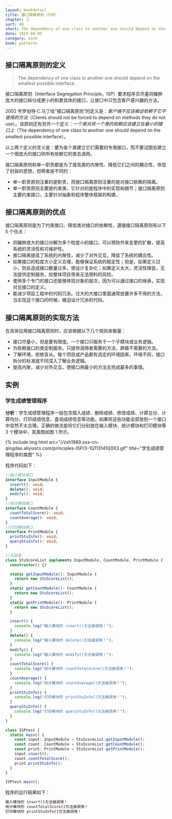 ```yaml
---
layout: bookdetail
title: 接口隔离原则（ISP）
chapter: 三
sort: 40
short: The dependency of one class to another one should depend on the smallest possible interface.
date: 2019-09-05
category: tech
book: patterns
---
```


## 接口隔离原则的定义

> The dependency of one class to another one should depend on the smallest possible interface.

接口隔离原则（Interface Segregation Principle，ISP）要求程序员尽量将臃肿庞大的接口拆分成更小的和更具体的接口，让接口中只包含客户感兴趣的方法。

2002 年罗伯特·C.马丁给“接口隔离原则”的定义是：_客户端不应该被迫依赖于它不使用的方法_（Clients should not be forced to depend on methods they do not use）。该原则还有另外一个定义：_一个类对另一个类的依赖应该建立在最小的接口上_（The dependency of one class to another one should depend on the smallest possible interface）。

以上两个定义的含义是：要为各个类建立它们需要的专用接口，而不要试图去建立一个很庞大的接口供所有依赖它的类去调用。

接口隔离原则和单一职责都是为了提高类的内聚性、降低它们之间的耦合性，体现了封装的思想，但两者是不同的：

- 单一职责原则注重的是职责，而接口隔离原则注重的是对接口依赖的隔离。
- 单一职责原则主要是约束类，它针对的是程序中的实现和细节；接口隔离原则主要约束接口，主要针对抽象和程序整体框架的构建。

## 接口隔离原则的优点

接口隔离原则是为了约束接口、降低类对接口的依赖性，遵循接口隔离原则有以下 5 个优点：

- 将臃肿庞大的接口分解为多个粒度小的接口，可以预防外来变更的扩散，提高系统的灵活性和可维护性。
- 接口隔离提高了系统的内聚性，减少了对外交互，降低了系统的耦合性。
- 如果接口的粒度大小定义合理，能够保证系统的稳定性；但是，如果定义过小，则会造成接口数量过多，使设计复杂化；如果定义太大，灵活性降低，无法提供定制服务，给整体项目带来无法预料的风险。
- 使用多个专门的接口还能够体现对象的层次，因为可以通过接口的继承，实现对总接口的定义。
- 能减少项目工程中的代码冗余。过大的大接口里面通常放置许多不用的方法，当实现这个接口的时候，被迫设计冗余的代码。

## 接口隔离原则的实现方法

在具体应用接口隔离原则时，应该根据以下几个规则来衡量：

- 接口尽量小，但是要有限度。一个接口只服务于一个子模块或业务逻辑。
- 为依赖接口的类定制服务。只提供调用者需要的方法，屏蔽不需要的方法。
- 了解环境，拒绝盲从。每个项目或产品都有选定的环境因素，环境不同，接口拆分的标准就不同深入了解业务逻辑。
- 提高内聚，减少对外交互。使接口用最少的方法去完成最多的事情。

## 实例

### 学生成绩管理程序

**分析**：学生成绩管理程序一般包含插入成绩、删除成绩、修改成绩、计算总分、计算均分、打印成绩信息、査询成绩信息等功能，如果将这些功能全部放到一个接口中显然不太合理，正确的做法是将它们分别放在输入模块、统计模块和打印模块等 3 个模块中，其类图如图 1 所示。

{% include img.html src="//zxh1989.oss-cn-qingdao.aliyuncs.com/principles-ISP/3-1Q113141Q0X3.gif" title="学生成绩管理程序的类图" %}

程序代码如下：

```ts
//输入模块接口
interface InputModule {
  insert(): void;
  delete(): void;
  modify(): void;
}
//统计模块接口
interface CountModule {
  countTotalScore(): void;
  countAverage(): void;
}
//打印模块接口
interface PrintModule {
  printStuInfo(): void;
  queryStuInfo(): void;
}

//实现类
class StuScoreList implements InputModule, CountModule, PrintModule {
  constructor() {}

  static getInputModule(): InputModule {
    return new StuScoreList();
  }
  static getCountModule(): CountModule {
    return new StuScoreList();
  }
  static getPrintModule(): PrintModule {
    return new StuScoreList();
  }

  insert() {
    console.log("输入模块的 insert()方法被调用！");
  }
  delete() {
    console.log("输入模块的 delete()方法被调用！");
  }
  modify() {
    console.log("输入模块的 modify()方法被调用！");
  }
  countTotalScore() {
    console.log("统计模块的 countTotalScore()方法被调用！");
  }
  countAverage() {
    console.log("统计模块的 countAverage()方法被调用！");
  }
  printStuInfo() {
    console.log("打印模块的 printStuInfo()方法被调用！");
  }
  queryStuInfo() {
    console.log("打印模块的 queryStuInfo()方法被调用！");
  }
}

class ISPtest {
  static main() {
    const input: InputModule = StuScoreList.getInputModule();
    const count: CountModule = StuScoreList.getCountModule();
    const print: PrintModule = StuScoreList.getPrintModule();
    input.insert();
    count.countTotalScore();
    print.printStuInfo();
  }
}

ISPtest.main();
```

程序的运行结果如下：

```sh
输入模块的 insert()方法被调用！
统计模块的 countTotalScore()方法被调用！
打印模块的 printStuInfo()方法被调用！
```